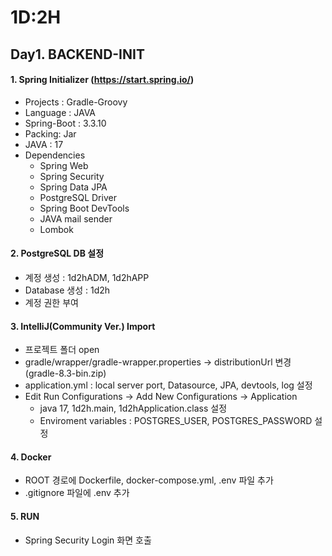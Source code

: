 # 1D:2H

## Day1. BACKEND-INIT

#### 1. Spring Initializer (https://start.spring.io/)

- Projects : Gradle-Groovy
- Language : JAVA
- Spring-Boot : 3.3.10
- Packing: Jar
- JAVA : 17
- Dependencies
  - Spring Web
  - Spring Security
  - Spring Data JPA
  - PostgreSQL Driver
  - Spring Boot DevTools
  - JAVA mail sender
  - Lombok

#### 2. PostgreSQL DB 설정
- 계정 생성 : 1d2hADM, 1d2hAPP
- Database 생성 : 1d2h
- 계정 권한 부여

#### 3. IntelliJ(Community Ver.) Import
- 프로젝트 폴더 open
- gradle/wrapper/gradle-wrapper.properties -> distributionUrl 변경 (gradle-8.3-bin.zip)
- application.yml : local server port, Datasource, JPA, devtools, log 설정
- Edit Run Configurations -> Add New Configurations -> Application
  - java 17, 1d2h.main, 1d2hApplication.class 설정
  - Enviroment variables : POSTGRES_USER, POSTGRES_PASSWORD 설정

#### 4. Docker
- ROOT 경로에 Dockerfile, docker-compose.yml, .env 파일 추가
- .gitignore 파일에 .env 추가

#### 5. RUN
- Spring Security Login 화면 호출